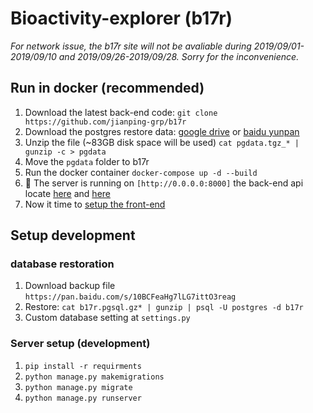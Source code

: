 # Bioactivity-explorer (b17r)

*For network issue, the b17r site will not be avaliable during 2019/09/01-2019/09/10 and 2019/09/26-2019/09/28. Sorry for the inconvenience.*

## Run in docker (recommended)

1. Download the latest back-end code: `git clone https://github.com/jianping-grp/b17r`
2. Download the postgres restore data: [google drive](https://drive.google.com/drive/folders/1aghIFwSRXQKiWeCDzVqO5ry9QLCSqKnM?usp=sharing`) or [baidu yunpan](https://pan.baidu.com/s/1wvFt5DGY9-nUntoYnYDVmw)
3. Unzip the file (~83GB disk space will be used) `cat pgdata.tgz_* | gunzip -c > pgdata`
4. Move the `pgdata` folder to b17r
5. Run the docker container `docker-compose up -d --build`
6. :tada: The server is running on `[http://0.0.0.0:8000]` the back-end api locate [here](http://0.0.0.0:8000/b17r_api/phin) and [here](http://0.0.0.0:8000/b17r_api/chembl)
7. Now it time to [setup the front-end](https://github.com/jianping-grp/ng-b17r)

## Setup development

### database restoration
1. Download backup file `https://pan.baidu.com/s/10BCFeaHg7lLG7ittO3reag`
2. Restore: `cat b17r.pgsql.gz* | gunzip | psql -U postgres -d b17r`
3. Custom database setting at `settings.py`

### Server setup (development)
1. `pip install -r requirments`
2. `python manage.py makemigrations`
3. `python manage.py migrate`
4. `python manage.py runserver`
